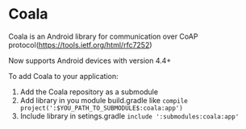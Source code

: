# Coala

Coala is an Android library for communication over CoAP protocol(https://tools.ietf.org/html/rfc7252)

Now supports Android devices with version 4.4+


To add Coala to your application:

 1. Add the Coala repository as a submodule
 2. Add library in you module build.gradle like ```compile project(':$YOU_PATH_TO_SUBMODULE$:coala:app')```
 3. Include library in setings.gradle ```include ':submodules:coala:app'```

